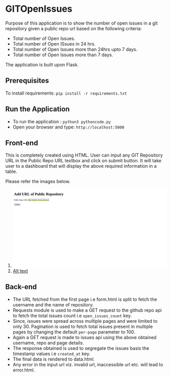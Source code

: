 # GITOpenIssues
Purpose of this application is to show the number of open issues in a git repository given a public repo url based on the following criteria:
- Total number of Open Issues.
- Total number of Open ISsues in 24 hrs.
- Total number of Open Issues more than 24hrs upto 7 days.
- Total number of Open Issues more than 7 days.

The application is built upon Flask.

## Prerequisites
To install requirements: `pip install -r requirements.txt`

## Run the Application
- To run the application : `python3 pythoncode.py`
- Open your browser and type: `http://localhost:5000`

## Front-end
This is completely created using HTML. User can input any GIT Repository URL in the Public Repo URL textbox and click on submit button. It will take user to a dashboard that will display the above required information in a table.

Please refer the images below.
1. ![Alt text](Screenshots/img1.png)
2. [Alt text](Screenshots/img2.png)

## Back-end
- The URL fetched from the first page i.e form.html is split to fetch the username and the name of repository.
- Requests module is used to make a GET request to the github repo api to fetch the total issues count i.e `open_issues_count` key.
- Since, issues were spread across multiple pages and were limited to only 30. Pagination is used to fetch total issues present in multiple pages by changing the default `per-page` parameter to 100.
- Again a GET request is made to issues api using the above obtained username, repo and page details.
- The response obtained is used to segregate the issues basis the timestamp values i.e `created_at` key.
- The final data is rendered to data.html. 
- Any error in the input url viz. invalid url, inaccessible url etc. will lead to error.html.
